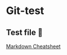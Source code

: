 # Git-test

## Test file 💾

[Markdown Cheatsheet](https://github.com/adam-p/markdown-here/wiki/Markdown-Cheatsheet)  
